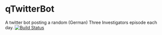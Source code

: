 # qTwitterBot
A twitter bot posting a random (German) Three Investigators episode each day.
[![Build Status](https://travis-ci.org/inverted-hat/qTwitterBot.svg?branch=master)](https://travis-ci.org/inverted-hat/qTwitterBot)